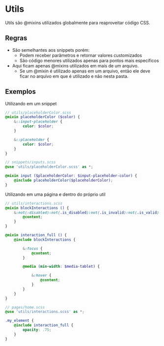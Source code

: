 # Utils
Utils são @mixins utilizados globalmente para reaproveitar código CSS.

## Regras
- São semelhantes aos snippets porém:
  - Podem receber parâmetros e retornar valores customizados
  - São código menores utilizados apenas para pontos mais específicos
- Aqui ficam apenas @mixins utilizados em mais de um arquivo.
  - Se um @mixin é utilizado apenas em um arquivo, então ele deve ficar no arquivo em que é utilizado e não nesta pasta. 

## Exemplos
Utilizando em um snippet
```scss
// utils/placeholderColor.scss
@mixin placeholderColor ($color) {
	&::input-placeholder {
		color: $color;
	}

	&::placeholder {
		color: $color;
	}
}

// snippets/inputs.scss
@use 'utils/placeholderColor.scss' as *;

@mixin input ($placeholderColor: $input-placeholder-color) {
	@include placeholderColor($placeholderColor);
}
```

Utilizando em uma página e dentro do próprio util
```scss
// utils/interactions.scss
@mixin blockInteractions () {
	&:not(:disabled):not(.is_disabled):not(.is_invalid):not(.is_valid) {
		@content;
	}
}

@mixin interaction_full () {
	@include blockInteractions {

		&:focus {
			@content;
		}

		@media (min-width: $media-tablet) {

			&:hover {
				@content;
			}
		}
	}
}

// pages/home.scss
@use 'utils/interactions.scss' as *;

.my_element {
	@include interaction_full {
		opacity: .75;
	}
}
```